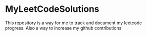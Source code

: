 # MyLeetCodeSolutions
This repository is a way for me to track and document my leetcode progress. Also a way to increase my github contributions 
